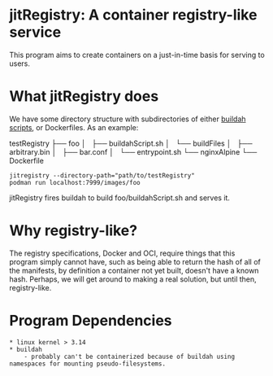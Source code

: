 # jitRegistry: A container registry-like service

This program aims to create containers on a just-in-time basis for serving to users.

# What jitRegistry does

We have some directory structure with subdirectories of either [buildah](https://buildah.io/) [scripts](https://www.redhat.com/sysadmin/getting-started-buildah), or Dockerfiles. As an example:

testRegistry
├── foo
│   ├── buildahScript.sh
│   └── buildFiles
│       ├── arbitrary.bin
│       ├── bar.conf
│       └── entrypoint.sh
└── nginxAlpine
    └── Dockerfile
```
jitregistry --directory-path="path/to/testRegistry"
podman run localhost:7999/images/foo
```
jitRegistry fires buildah to build foo/buildahScript.sh and serves it.

# Why registry-like?

The registry specifications, Docker and OCI, require things that this program simply cannot have, such as being able to return the hash of all of the manifests, by definition a container not yet built, doesn't have a known hash. Perhaps, we will get around to making a real solution, but until then, registry-like.


# Program Dependencies
 	* linux kernel > 3.14
 	* buildah
 		- probably can't be containerized because of buildah using namespaces for mounting pseudo-filesystems.